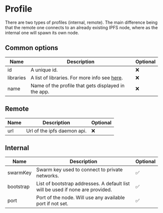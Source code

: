 # Profile

There are two types of profiles (internal, remote). The main difference being that the remote one connects to an already existing IPFS node, where as the internal one will spawn its own node.

## Common options

| Name | Description | Optional |
| - | - | - |
| id | A unique id. | ❌ |
| libraries | A list of libraries. For more info see [here](./library/README.md). | ❌ |
| name | Name of the profile that gets displayed in the app. | ❌ |

## Remote

| Name | Description | Optional |
| - | - | - |
| url | Url of the ipfs daemon api. | ❌ |

## Internal

| Name | Description | Optional |
| - | - | - |
| swarmKey | Swarm key used to connect to private networks. | ✅ |
| bootstrap | List of bootstrap addresses. A default list will be used if none are provided. | ✅ |
| port | Port of the node. Will use any available port if not set. | ✅ |
